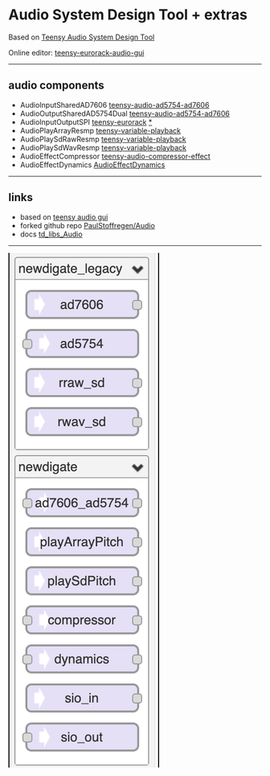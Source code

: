 # Audio System Design Tool + extras 

Based on [Teensy Audio System Design Tool](http://www.pjrc.com/teensy/gui/index.html)

Online editor: [teensy-eurorack-audio-gui](https://newdigate.github.io/teensy-eurorack-audio-gui)

------------------------

## audio components
* AudioInputSharedAD7606 [teensy-audio-ad5754-ad7606](https://github.com/newdigate/teensy-audio-ad5754-ad7606) 
* AudioOutputSharedAD5754Dual [teensy-audio-ad5754-ad7606](https://github.com/newdigate/teensy-audio-ad5754-ad7606)
* AudioInputOutputSPI [teensy-eurorack](https://github.com/newdigate/teensy-eurorack) [*](https://github.com/newdigate/teensy-eurorack/blob/master/software/src/input_output_spi.h)
* AudioPlayArrayResmp [teensy-variable-playback](https://github.com/newdigate/teensy-variable-playback)
* AudioPlaySdRawResmp [teensy-variable-playback](https://github.com/newdigate/teensy-variable-playback)
* AudioPlaySdWavResmp [teensy-variable-playback](https://github.com/newdigate/teensy-variable-playback)
* AudioEffectCompressor [teensy-audio-compressor-effect](https://github.com/newdigate/teensy-audio-compressor-effect)
* AudioEffectDynamics [AudioEffectDynamics](https://github.com/newdigate/AudioEffectDynamics)
------------------------

## links
* based on [teensy audio gui](http://www.pjrc.com/teensy/gui/index.html)
* forked github repo [PaulStoffregen/Audio](https://github.com/PaulStoffregen/Audio)
* docs [td_libs_Audio](http://www.pjrc.com/teensy/td_libs_Audio.html)

------------------------
![extras](img/extras.png)